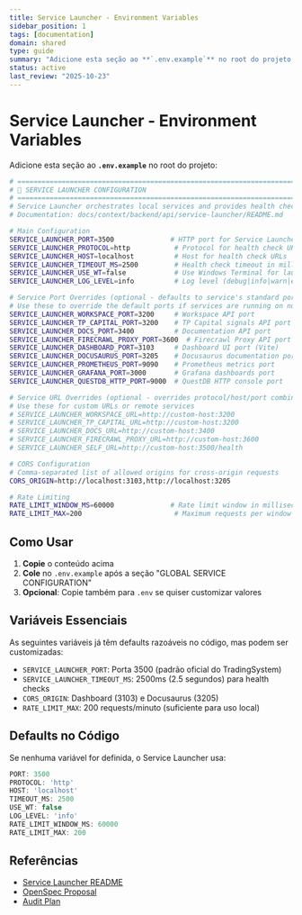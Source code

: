 ```yaml
---
title: Service Launcher - Environment Variables
sidebar_position: 1
tags: [documentation]
domain: shared
type: guide
summary: "Adicione esta seção ao **`.env.example`** no root do projeto:"
status: active
last_review: "2025-10-23"
---
```


# Service Launcher - Environment Variables

Adicione esta seção ao **`.env.example`** no root do projeto:

```bash
# ==============================================================================
# 🚀 SERVICE LAUNCHER CONFIGURATION
# ==============================================================================
# Service Launcher orchestrates local services and provides health checks
# Documentation: docs/context/backend/api/service-launcher/README.md

# Main Configuration
SERVICE_LAUNCHER_PORT=3500              # HTTP port for Service Launcher API
SERVICE_LAUNCHER_PROTOCOL=http           # Protocol for health check URLs (http|https)
SERVICE_LAUNCHER_HOST=localhost          # Host for health check URLs
SERVICE_LAUNCHER_TIMEOUT_MS=2500         # Health check timeout in milliseconds
SERVICE_LAUNCHER_USE_WT=false            # Use Windows Terminal for launch (true|false)
SERVICE_LAUNCHER_LOG_LEVEL=info          # Log level (debug|info|warn|error)

# Service Port Overrides (optional - defaults to service's standard port)
# Use these to override the default ports if services are running on non-standard ports
SERVICE_LAUNCHER_WORKSPACE_PORT=3200     # Workspace API port
SERVICE_LAUNCHER_TP_CAPITAL_PORT=3200    # TP Capital signals API port
SERVICE_LAUNCHER_DOCS_PORT=3400          # Documentation API port
SERVICE_LAUNCHER_FIRECRAWL_PROXY_PORT=3600  # Firecrawl Proxy API port
SERVICE_LAUNCHER_DASHBOARD_PORT=3103     # Dashboard UI port (Vite)
SERVICE_LAUNCHER_DOCUSAURUS_PORT=3205    # Docusaurus documentation port
SERVICE_LAUNCHER_PROMETHEUS_PORT=9090    # Prometheus metrics port
SERVICE_LAUNCHER_GRAFANA_PORT=3000       # Grafana dashboards port
SERVICE_LAUNCHER_QUESTDB_HTTP_PORT=9000  # QuestDB HTTP console port

# Service URL Overrides (optional - overrides protocol/host/port combination)
# Use these for custom URLs or remote services
# SERVICE_LAUNCHER_WORKSPACE_URL=http://custom-host:3200
# SERVICE_LAUNCHER_TP_CAPITAL_URL=http://custom-host:3200
# SERVICE_LAUNCHER_DOCS_URL=http://custom-host:3400
# SERVICE_LAUNCHER_FIRECRAWL_PROXY_URL=http://custom-host:3600
# SERVICE_LAUNCHER_SELF_URL=http://custom-host:3500/health

# CORS Configuration
# Comma-separated list of allowed origins for cross-origin requests
CORS_ORIGIN=http://localhost:3103,http://localhost:3205

# Rate Limiting
RATE_LIMIT_WINDOW_MS=60000              # Rate limit window in milliseconds (default: 1 minute)
RATE_LIMIT_MAX=200                       # Maximum requests per window (default: 200)
```

## Como Usar

1. **Copie** o conteúdo acima
2. **Cole** no `.env.example` após a seção "GLOBAL SERVICE CONFIGURATION"
3. **Opcional**: Copie também para `.env` se quiser customizar valores

## Variáveis Essenciais

As seguintes variáveis já têm defaults razoáveis no código, mas podem ser customizadas:

- `SERVICE_LAUNCHER_PORT`: Porta 3500 (padrão oficial do TradingSystem)
- `SERVICE_LAUNCHER_TIMEOUT_MS`: 2500ms (2.5 segundos) para health checks
- `CORS_ORIGIN`: Dashboard (3103) e Docusaurus (3205)
- `RATE_LIMIT_MAX`: 200 requests/minuto (suficiente para uso local)

## Defaults no Código

Se nenhuma variável for definida, o Service Launcher usa:
```javascript
PORT: 3500
PROTOCOL: 'http'
HOST: 'localhost'
TIMEOUT_MS: 2500
USE_WT: false
LOG_LEVEL: 'info'
RATE_LIMIT_WINDOW_MS: 60000
RATE_LIMIT_MAX: 200
```

## Referências

- [Service Launcher README](./README.md)
- [OpenSpec Proposal](../../../infrastructure/openspec/changes/fix-service-launcher-critical-issues/proposal.md)
- [Audit Plan](../../../docs/reports/service-launcher-audit-plan.md)











